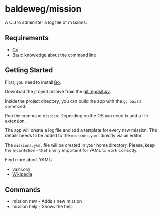 # baldeweg/mission

A CLI to administer a log file of missions.

## Requirements

- [Go](https://go.dev/)
- Basic knowledge about the command line

## Getting Started

First, you need to install [Go](https://go.dev/).

Download the project archive from the [git repository](https://github.com/abaldeweg/mission).

Inside the project directory, you can build the app with the `go build` command.

Run the command `mission`. Depending on the OS you need to add a file extension.

The app will create a log file and add a template for every new mission. The details needs to be added to the `missions.yaml` directly via an editor.

The `missions.yaml` file will be created in your home directory. Please, keep the indentation - that's very important for YAML to work correctly.

Find more about YAML:

- [yaml.org](https://yaml.org/)
- [Wikipedia](https://en.m.wikipedia.org/wiki/YAML)

## Commands

- mission new - Adds a new mission
- mission help - Shows the help

